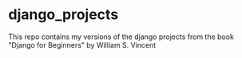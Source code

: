 # django_projects
This repo contains my versions of the django projects from the book "Django for Beginners" by William S. Vincent
